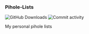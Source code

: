 ### Pihole-Lists

![GitHub Downloads](https://img.shields.io/github/downloads/Ven0m0/Pihole-Lists/total?logo=github&label=GitHub%20Downloads)
![Commit activity](https://img.shields.io/github/last-commit/Ven0m0/Pihole-Lists?logo=github)


My personal pihole lists

